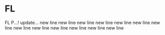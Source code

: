 # FL
FL P...! 
update... new line
new line
new line
new line
new line
new line
new line
new line
new line
new line
new line
new line
new line

